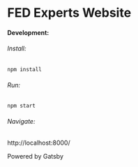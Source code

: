 # FED Experts Website

#### Development:

###### Install:
```
npm install
```

###### Run:
```
npm start
```

######  Navigate:
http://localhost:8000/







Powered by Gatsby
